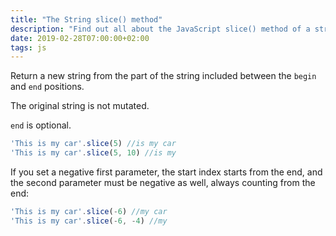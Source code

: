 ```yaml
---
title: "The String slice() method"
description: "Find out all about the JavaScript slice() method of a string"
date: 2019-02-28T07:00:00+02:00
tags: js
---
```


Return a new string from the part of the string included between the `begin` and `end` positions.

The original string is not mutated.

`end` is optional.

```js
'This is my car'.slice(5) //is my car
'This is my car'.slice(5, 10) //is my
```

If you set a negative first parameter, the start index starts from the end, and the second parameter must be negative as well, always counting from the end:

```js
'This is my car'.slice(-6) //my car
'This is my car'.slice(-6, -4) //my
```